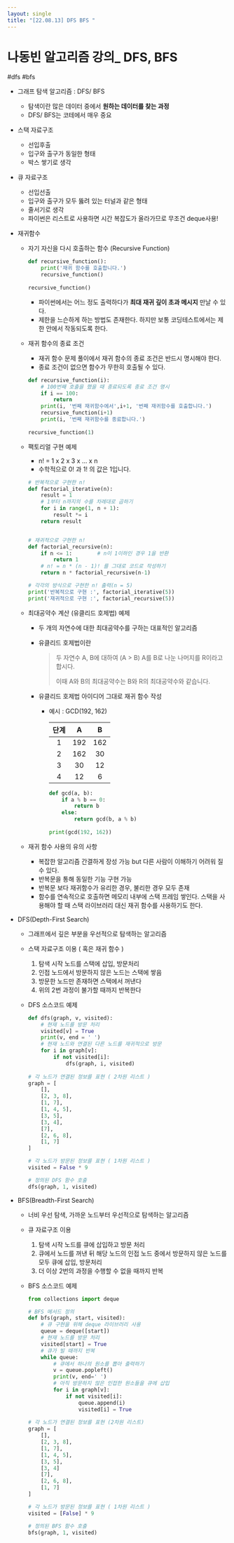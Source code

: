 ```yaml
---
layout: single
title: "[22.08.13] DFS BFS "
---
```

# 나동빈 알고리즘 강의_ DFS, BFS

#dfs #bfs

- 그래프 탐색 알고리즘 : DFS/ BFS

  - 탐색이란 많은 데이터 중에서 **원하는 데이터를 찾는 과정**
  - DFS/ BFS는 코테에서 매우 중요

- 스택 자료구조

  - 선입후출
  - 입구와 출구가 동일한 형태
  - 박스 쌓기로 생각

- 큐 자료구조

  - 선입선출
  - 입구와 출구가 모두 뚫려 있는 터널과 같은 형태
  - 줄서기로 생각
  - 파이썬은 리스트로 사용하면 시간 복잡도가 올라가므로 무조건 deque사용!

- 재귀함수

  - 자기 자신을 다시 호출하는 함수 (Recursive Function)

    ```python
    def recursive_function():
        print('재귀 함수를 호출합니다.')
        recursive_function()
        
    recursive_function()
    ```

    - 파이썬에서는 어느 정도 출력하다가 **최대 재귀 깊이 초과 메시지** 만날 수 있다.
    - 제한을 느슨하게 하는 방법도 존재한다. 하지만 보통 코딩테스트에서는 제한 안에서 작동되도록 한다.

  - 재귀 함수의 종료 조건

    - 재귀 함수 문제 풀이에서 재귀 함수의 종료 조건은 반드시 명시해야 한다.
    - 종료 조건이 없으면 함수가 무한히 호출될 수 있다.

    ```python
    def recursive_function(i):
        # 100번째 호출을 했을 때 종료되도록 종료 조건 명시
        if i == 100:
            return
        print(i, '번째 재귀함수에서',i+1, '번째 재귀함수를 호출합니다.')
        recursive_function(i+1)
        print(i, '번째 재귀함수를 종료합니다.')
        
    recursive_function(1)
    ```

  - 팩토리얼 구현 예제

    - n! = 1 x 2 x 3 x ... x n
    - 수학적으로 0! 과 1! 의 값은 1입니다.

    ```python
    # 반복적으로 구현한 n!
    def factorial_iterative(n):
        result = 1
        # 1부터 n까지의 수를 차례대로 곱하기
        for i in range(1, n + 1):
            result *= i
        return result
    
    
    # 재귀적으로 구현한 n!
    def factorial_recursive(n):
        if n <= 1:        # n이 1이하인 경우 1을 반환
            return 1
        # n! = n * (n - 1)! 를 그대로 코드로 작성하기
        return n * factorial_recursive(n-1)
    
    # 각각의 방식으로 구현한 n! 출력(n = 5)
    print('반복적으로 구현 :', factorial_iterative(5))
    print('재귀적으로 구현 :', factorial_recursive(5))
    ```

  - 최대공약수 계산 (유클리드 호제법) 예제

    - 두 개의 자연수에 대한 최대공약수를 구하는 대표적인 알고리즘

    - 유클리드 호제법이란

      > 두 자연수 A, B에 대하여 (A > B) A를 B로 나눈 나머지를 R이라고 합시다.
      >
      > 이때 A와 B의 최대공약수는 B와 R의 최대공약수와 같습니다.

    - 유클리드 호제법 아이디어 그대로 재귀 함수 작성

      - 예시 : GCD(192, 162)

        | 단계 |  A   |  B   |
        | :--: | :--: | :--: |
        |  1   | 192  | 162  |
        |  2   | 162  |  30  |
        |  3   |  30  |  12  |
        |  4   |  12  |  6   |

        ```python
        def gcd(a, b):
            if a % b == 0:
                return b
            else:
                return gcd(b, a % b)
            
        print(gcd(192, 162))
        ```

  - 재귀 함수 사용의 유의 사항

    - 복잡한 알고리즘 간결하게 장성 가능 but  다른 사람이 이해하기 어려워 질 수 있다.
    - 반복문을 통해 동일한 기능 구현 가능
    - 반복문 보다 재귀함수가 유리한 경우, 불리한 경우 모두 존재
    - 함수를 연속적으로 호출하면 메모리 내부에 스택 프레임 쌓인다. 스택을 사용해야 할 때 스택 라이브러리 대신 재귀 함수를 사용하기도 한다.

- DFS(Depth-First Search)

  - 그래프에서 깊은 부분을 우선적으로 탐색하는 알고리즘

  - 스택 자료구조 이용 ( 혹은 재귀 함수 )

    1. 탐색 시작 노드를 스택에 삽입, 방문처리
    2. 인접 노드에서 방문하지 않은 노드는 스택에 쌓음
    3. 방문한 노드만 존재하면 스택에서 꺼낸다
    4. 위의 2번 과정이 불가할 때까지 반복한다

  - DFS 소스코드 예제

    ```python
    def dfs(graph, v, visited):
        # 현재 노드를 방문 처리
        visited[v] = True
        print(v, end = ' ')
        # 현재 노드와 연결된 다른 노드를 재귀적으로 방문
        for i in graph[v]:
            if not visited[i]:
                dfs(graph, i, visited)
                
    # 각 노드가 연결된 정보를 표현 ( 2차원 리스트 )
    graph = [
        [],
        [2, 3, 8],
        [1, 7],
        [1, 4, 5],
        [3, 5],
        [3, 4],
        [7],
        [2, 6, 8],
        [1, 7]
    ]
    
    # 각 노드가 방문된 정보를 표현 ( 1차원 리스트 )
    visited = False * 9
    
    # 정의된 DFS 함수 호출
    dfs(graph, 1, visited)
    ```

- BFS(Breadth-First Search)

  - 너비 우선 탐색, 가까운 노드부터 우선적으로 탐색하는 알고리즘

  - 큐 자료구조 이용

    1. 탐색 시작 노드를 큐에 삽입하고 방문 처리
    2. 큐에서 노드를 꺼낸 뒤 해당 노드의 인접 노드 중에서 방문하지 않은 노드를 모두 큐에 삽입, 방문처리
    3. 더 이상 2번의 과정을 수행할 수 없을 때까지 반복

  - BFS  소스코드 예제

    ```python
    from collections import deque
    
    # BFS 메서드 정의
    def bfs(graph, start, visited):
        # 큐 구현을 위해 deque 라이브러리 사용
        queue = deque([start])
        # 현재 노드를 방문 처리
        visited[start] = True
        # 큐가 빌 때까지 반복
        while queue:
            # 큐에서 하나의 원소를 뽑아 출력하기
            v = queue.popleft()
            print(v, end=' ')
            # 아직 방문하지 않은 인접한 원소들을 큐에 삽입
            for i in graph[v]:
                if not visited[i]:
                    queue.append(i)
                    visited[i] = True
                    
    # 각 노드가 연결된 정보를 표현 (2차원 리스트)
    graph = [
        [],
        [2, 3, 8],
        [1, 7],
        [1, 4, 5],
        [3, 5],
        [3, 4]
        [7],
        [2, 6, 8],
        [1, 7]
    ]
    
    # 각 노드가 방문된 정보를 표현 ( 1차원 리스트 )
    visited = [False] * 9
    
    # 정의된 BFS 함수 호출
    bfs(graph, 1, visited)
    ```

    


 
